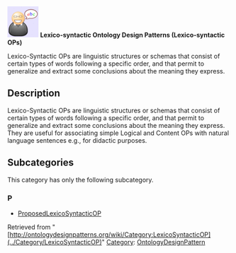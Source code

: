 [![](../images/thumb/6/6f/Definition.gif/70px-Definition.gif)](../Image/Definition.gif "Definition.gif")
__Lexico-syntactic Ontology Design Patterns (Lexico-syntactic OPs)__

Lexico-Syntactic OPs are linguistic structures or schemas that consist of certain types of words following a specific order, and that permit to generalize
and extract some conclusions about the meaning they express.





  




##   Description


Lexico-Syntactic OPs are linguistic structures or schemas that consist of certain types of words following a specific order, and that permit to generalize
and extract some conclusions about the meaning they express. They are useful for associating simple Logical and Content OPs with natural language
sentences e.g., for didactic purposes.





## Subcategories


This category has only the following subcategory.


### P


* [ProposedLexicoSyntacticOP](../Category/ProposedLexicoSyntacticOP "Category:ProposedLexicoSyntacticOP")



Retrieved from "[http://ontologydesignpatterns.org/wiki/Category:LexicoSyntacticOP](../Category/LexicoSyntacticOP)"
 [Category](http://ontologydesignpatterns.org/wiki/Special:Categories "Special:Categories"): [OntologyDesignPattern](../Category/OntologyDesignPattern "Category:OntologyDesignPattern")